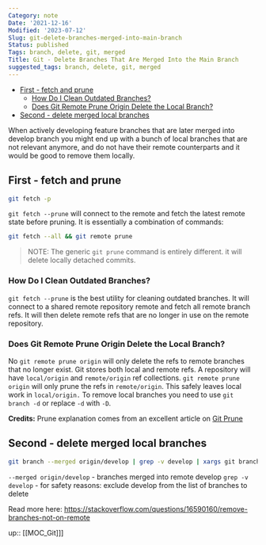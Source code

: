 ```yaml
---
Category: note
Date: '2021-12-16'
Modified: '2023-07-12'
Slug: git-delete-branches-merged-into-main-branch
Status: published
Tags: branch, delete, git, merged
Title: Git - Delete Branches That Are Merged Into the Main Branch
suggested_tags: branch, delete, git, merged
---
```


<!-- MarkdownTOC levels='2,3' autolink=True autoanchor=True -->

- [First - fetch and prune](#first---fetch-and-prune)
 	- [How Do I Clean Outdated Branches?](#how-do-i-clean-outdated-branches)
 	- [Does Git Remote Prune Origin Delete the Local Branch?](#does-git-remote-prune-origin-delete-the-local-branch)
- [Second - delete merged local branches](#second---delete-merged-local-branches)

<!-- /MarkdownTOC -->

When actively developing feature branches that are later merged into develop branch you might end up with a bunch of local branches that are not relevant anymore, and do not have their remote counterparts and it would be good to remove them locally.

<a id="first---fetch-and-prune"></a>

## First - fetch and prune

```sh
git fetch -p
```

`git fetch --prune` will connect to the remote and fetch the latest remote state before pruning. It is essentially a combination of commands:

```sh
git fetch --all && git remote prune
```

> NOTE: The generic `git prune` command is entirely different. it will delete locally detached commits.

<a id="how-do-i-clean-outdated-branches"></a>

### How Do I Clean Outdated Branches?

`git fetch --prune` is the best utility for cleaning outdated branches. It will connect to a shared remote repository remote and fetch all remote branch refs. It will then delete remote refs that are no longer in use on the remote repository.

<a id="does-git-remote-prune-origin-delete-the-local-branch"></a>

### Does Git Remote Prune Origin Delete the Local Branch?

No `git remote prune origin` will only delete the refs to remote branches that no longer exist. Git stores both local and remote refs. A repository will have `local/origin` and `remote/origin` ref collections. `git remote prune origin` will only prune the refs in `remote/origin`. This safely leaves local work in `local/origin.`
To remove local branches you need to use `git branch -d` or replace `-d` with `-D`.

**Credits:** Prune explanation comes from an excellent article on [Git Prune](https://www.atlassian.com/git/tutorials/git-prune)

<a id="second---delete-merged-local-branches"></a>

## Second - delete merged local branches

```sh
git branch --merged origin/develop | grep -v develop | xargs git branch -d
```

`--merged origin/develop` - branches merged into remote develop
`grep -v develop` - for safety reasons: exclude develop from the list of branches to delete

Read more here:
<https://stackoverflow.com/questions/16590160/remove-branches-not-on-remote>

up:: [[MOC_Git]]]
